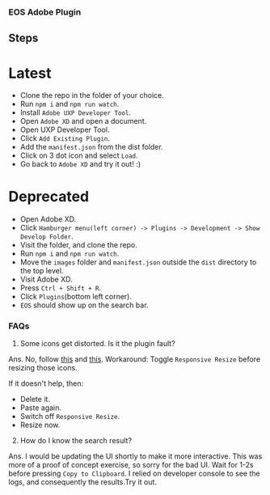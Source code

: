 ### EOS Adobe Plugin

## Steps

# Latest

- Clone the repo in the folder of your choice.
- Run `npm i` and `npm run watch`.
- Install `Adobe UXP Developer Tool`.
- Open `Adobe XD` and open a document.
- Open UXP Developer Tool.
- Click `Add Existing Plugin`.
- Add the `manifest.json` from the dist folder.
- Click on 3 dot icon and select `Load`.
- Go back to `Adobe XD` and try it out! :)

# Deprecated

- Open Adobe XD.
- Click `Hamburger menu(left corner) -> Plugins -> Development -> Show Develop Folder`.
- Visit the folder, and clone the repo.
- Run `npm i` and `npm run watch`.
- Move the `images` folder and `manifest.json` outside the `dist` directory to the top level.
- Visit Adobe XD.
- Press `Ctrl + Shift + R`.
- Click `Plugins`(bottom left corner).
- `EOS` should show up on the search bar.

### FAQs

1. Some icons get distorted. Is it the plugin fault?

Ans. No, follow [this](https://adobexd.uservoice.com/forums/353007-adobe-xd-feature-requests/suggestions/17480839--scaling-tool-scale-stroke-weight-shadow-effect) and [this](https://community.adobe.com/t5/adobe-xd/design-adobe-xd-resize-svg-without-distortion/m-p/10880105].https://community.adobe.com/t5/adobe-xd/design-adobe-xd-resize-svg-without-distortion/m-p/10880105).
Workaround: Toggle `Responsive Resize` before resizing those icons.

If it doesn't help,
then:

- Delete it.
- Paste again.
- Switch off `Responsive Resize`.
- Resize now.

2. How do I know the search result?

Ans. I would be updating the UI shortly to make it more interactive. This was more of a proof of concept exercise, so sorry for the bad UI. Wait for 1-2s before pressing `Copy to Clipboard`. I relied on developer console to see the logs, and consequently the results.Try it out.
